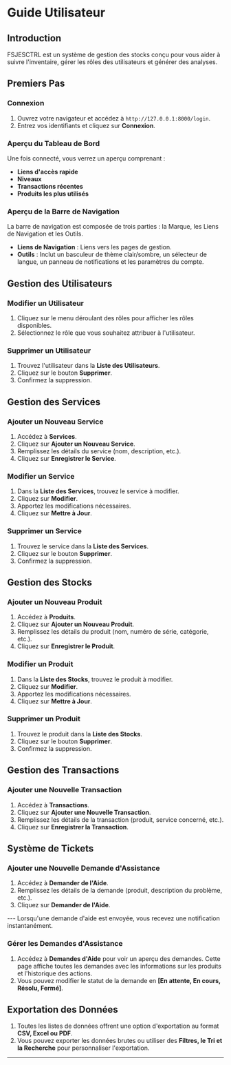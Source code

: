 # Guide Utilisateur

## Introduction
FSJESCTRL est un système de gestion des stocks conçu pour vous aider à suivre l'inventaire, gérer les rôles des utilisateurs et générer des analyses.

## Premiers Pas

### Connexion
1. Ouvrez votre navigateur et accédez à `http://127.0.0.1:8000/login`.
2. Entrez vos identifiants et cliquez sur **Connexion**.

### Aperçu du Tableau de Bord
Une fois connecté, vous verrez un aperçu comprenant :
- **Liens d'accès rapide**
- **Niveaux**
- **Transactions récentes**
- **Produits les plus utilisés**

### Aperçu de la Barre de Navigation
La barre de navigation est composée de trois parties : la Marque, les Liens de Navigation et les Outils.
- **Liens de Navigation** : Liens vers les pages de gestion.
- **Outils** : Inclut un basculeur de thème clair/sombre, un sélecteur de langue, un panneau de notifications et les paramètres du compte.

## Gestion des Utilisateurs

### Modifier un Utilisateur
1. Cliquez sur le menu déroulant des rôles pour afficher les rôles disponibles.
2. Sélectionnez le rôle que vous souhaitez attribuer à l'utilisateur.

### Supprimer un Utilisateur
1. Trouvez l'utilisateur dans la **Liste des Utilisateurs**.
2. Cliquez sur le bouton **Supprimer**.
3. Confirmez la suppression.

## Gestion des Services

### Ajouter un Nouveau Service
1. Accédez à **Services**.
2. Cliquez sur **Ajouter un Nouveau Service**.
3. Remplissez les détails du service (nom, description, etc.).
4. Cliquez sur **Enregistrer le Service**.

### Modifier un Service
1. Dans la **Liste des Services**, trouvez le service à modifier.
2. Cliquez sur **Modifier**.
3. Apportez les modifications nécessaires.
4. Cliquez sur **Mettre à Jour**.

### Supprimer un Service
1. Trouvez le service dans la **Liste des Services**.
2. Cliquez sur le bouton **Supprimer**.
3. Confirmez la suppression.

## Gestion des Stocks

### Ajouter un Nouveau Produit
1. Accédez à **Produits**.
2. Cliquez sur **Ajouter un Nouveau Produit**.
3. Remplissez les détails du produit (nom, numéro de série, catégorie, etc.).
4. Cliquez sur **Enregistrer le Produit**.

### Modifier un Produit
1. Dans la **Liste des Stocks**, trouvez le produit à modifier.
2. Cliquez sur **Modifier**.
3. Apportez les modifications nécessaires.
4. Cliquez sur **Mettre à Jour**.

### Supprimer un Produit
1. Trouvez le produit dans la **Liste des Stocks**.
2. Cliquez sur le bouton **Supprimer**.
3. Confirmez la suppression.

## Gestion des Transactions

### Ajouter une Nouvelle Transaction
1. Accédez à **Transactions**.
2. Cliquez sur **Ajouter une Nouvelle Transaction**.
3. Remplissez les détails de la transaction (produit, service concerné, etc.).
4. Cliquez sur **Enregistrer la Transaction**.

## Système de Tickets

### Ajouter une Nouvelle Demande d'Assistance
1. Accédez à **Demander de l'Aide**.
2. Remplissez les détails de la demande (produit, description du problème, etc.).
3. Cliquez sur **Demander de l'Aide**.

--- Lorsqu'une demande d'aide est envoyée, vous recevez une notification instantanément.

### Gérer les Demandes d'Assistance
1. Accédez à **Demandes d'Aide** pour voir un aperçu des demandes. Cette page affiche toutes les demandes avec les informations sur les produits et l'historique des actions.
2. Vous pouvez modifier le statut de la demande en **[En attente, En cours, Résolu, Fermé]**.

## Exportation des Données
1. Toutes les listes de données offrent une option d'exportation au format **CSV, Excel ou PDF**.
2. Vous pouvez exporter les données brutes ou utiliser des **Filtres, le Tri et la Recherche** pour personnaliser l'exportation.

---

